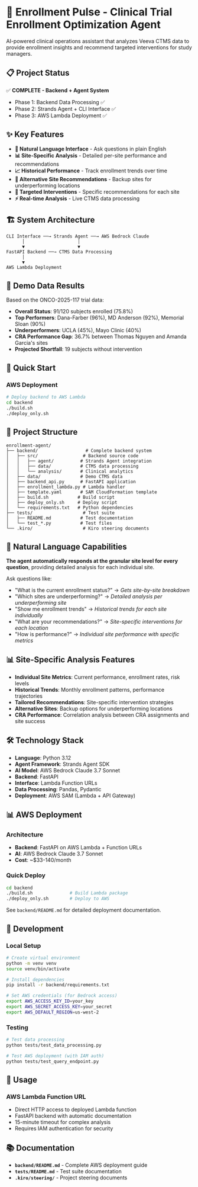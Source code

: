 # 🎯 Enrollment Pulse - Clinical Trial Enrollment Optimization Agent

AI-powered clinical operations assistant that analyzes Veeva CTMS data to provide enrollment insights and recommend targeted interventions for study managers.

## 📋 **Project Status**
✅ **COMPLETE - Backend + Agent System**
- Phase 1: Backend Data Processing ✅
- Phase 2: Strands Agent + CLI Interface ✅  
- Phase 3: AWS Lambda Deployment ✅

## ✨ Key Features

- **🤖 Natural Language Interface** - Ask questions in plain English
- **📊 Site-Specific Analysis** - Detailed per-site performance and recommendations
- **📈 Historical Performance** - Track enrollment trends over time
- **🔄 Alternative Site Recommendations** - Backup sites for underperforming locations
- **🎯 Targeted Interventions** - Specific recommendations for each site
- **⚡ Real-time Analysis** - Live CTMS data processing

## 🏗️ System Architecture

```
CLI Interface ──→ Strands Agent ──→ AWS Bedrock Claude
      │                    │
      ▼                    ▼
FastAPI Backend ──→ CTMS Data Processing
      │
      ▼
AWS Lambda Deployment
```

## 🎯 Demo Data Results
Based on the ONCO-2025-117 trial data:
- **Overall Status**: 91/120 subjects enrolled (75.8%)
- **Top Performers**: Dana-Farber (96%), MD Anderson (92%), Memorial Sloan (90%)
- **Underperformers**: UCLA (45%), Mayo Clinic (40%)
- **CRA Performance Gap**: 36.7% between Thomas Nguyen and Amanda Garcia's sites
- **Projected Shortfall**: 19 subjects without intervention

## 🚀 Quick Start

### AWS Deployment
```bash
# Deploy backend to AWS Lambda
cd backend
./build.sh
./deploy_only.sh
```

## 📁 Project Structure

```
enrollment-agent/
├── backend/                  # Complete backend system
│   ├── src/                 # Backend source code
│   │   ├── agent/          # Strands Agent integration
│   │   ├── data/           # CTMS data processing
│   │   └── analysis/       # Clinical analytics
│   ├── data/               # Demo CTMS data
│   ├── backend_api.py      # FastAPI application
│   ├── enrollment_lambda.py # Lambda handler
│   ├── template.yaml       # SAM CloudFormation template
│   ├── build.sh           # Build script
│   ├── deploy_only.sh     # Deploy script
│   └── requirements.txt   # Python dependencies
├── tests/                   # Test suite
│   ├── README.md           # Test documentation
│   └── test_*.py           # Test files
└── .kiro/                   # Kiro steering documents
```

## 💬 Natural Language Capabilities

**The agent automatically responds at the granular site level for every question**, providing detailed analysis for each individual site.

Ask questions like:
- "What is the current enrollment status?" → *Gets site-by-site breakdown*
- "Which sites are underperforming?" → *Detailed analysis per underperforming site*
- "Show me enrollment trends" → *Historical trends for each site individually*
- "What are your recommendations?" → *Site-specific interventions for each location*
- "How is performance?" → *Individual site performance with specific metrics*

## 📊 Site-Specific Analysis Features

- **Individual Site Metrics**: Current performance, enrollment rates, risk levels
- **Historical Trends**: Monthly enrollment patterns, performance trajectories
- **Tailored Recommendations**: Site-specific intervention strategies
- **Alternative Sites**: Backup options for underperforming locations
- **CRA Performance**: Correlation analysis between CRA assignments and site success

## 🛠️ Technology Stack

- **Language**: Python 3.12
- **Agent Framework**: Strands Agent SDK
- **AI Model**: AWS Bedrock Claude 3.7 Sonnet
- **Backend**: FastAPI
- **Interface**: Lambda Function URLs
- **Data Processing**: Pandas, Pydantic
- **Deployment**: AWS SAM (Lambda + API Gateway)

## 📊 AWS Deployment

### Architecture
- **Backend**: FastAPI on AWS Lambda + Function URLs
- **AI**: AWS Bedrock Claude 3.7 Sonnet
- **Cost**: ~$33-140/month

### Quick Deploy
```bash
cd backend
./build.sh              # Build Lambda package
./deploy_only.sh        # Deploy to AWS
```

See `backend/README.md` for detailed deployment documentation.

## 🔧 Development

### Local Setup
```bash
# Create virtual environment
python -m venv venv
source venv/bin/activate

# Install dependencies
pip install -r backend/requirements.txt

# Set AWS credentials (for Bedrock access)
export AWS_ACCESS_KEY_ID=your_key
export AWS_SECRET_ACCESS_KEY=your_secret
export AWS_DEFAULT_REGION=us-west-2
```

### Testing
```bash
# Test data processing
python tests/test_data_processing.py

# Test AWS deployment (with IAM auth)
python tests/test_query_endpoint.py
```

## 🔌 Usage

### AWS Lambda Function URL
- Direct HTTP access to deployed Lambda function
- FastAPI backend with automatic documentation
- 15-minute timeout for complex analysis
- Requires IAM authentication for security

## 📚 Documentation

- **`backend/README.md`** - Complete AWS deployment guide
- **`tests/README.md`** - Test suite documentation
- **`.kiro/steering/`** - Project steering documents
